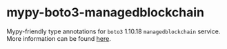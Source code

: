 # mypy-boto3-managedblockchain

Mypy-friendly type annotations for `boto3` 1.10.18 `managedblockchain` service.
More information can be found [here](https://github.com/vemel/mypy_boto3).